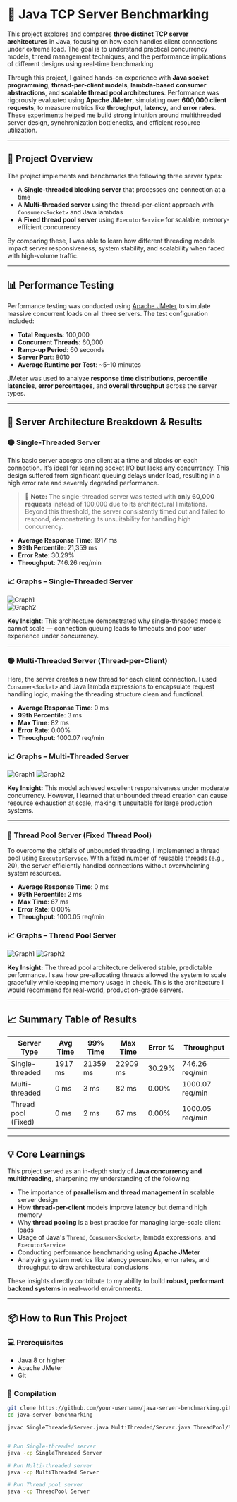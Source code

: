 # 🚀 Java TCP Server Benchmarking

This project explores and compares **three distinct TCP server architectures** in Java, focusing on how each handles client connections under extreme load. The goal is to understand practical concurrency models, thread management techniques, and the performance implications of different designs using real-time benchmarking.

Through this project, I gained hands-on experience with **Java socket programming**, **thread-per-client models**, **lambda-based consumer abstractions**, and **scalable thread pool architectures**. Performance was rigorously evaluated using **Apache JMeter**, simulating over **600,000 client requests**, to measure metrics like **throughput**, **latency**, and **error rates**. These experiments helped me build strong intuition around multithreaded server design, synchronization bottlenecks, and efficient resource utilization.

---

## 🎯 Project Overview

The project implements and benchmarks the following three server types:

- A **Single-threaded blocking server** that processes one connection at a time
- A **Multi-threaded server** using the thread-per-client approach with `Consumer<Socket>` and Java lambdas
- A **Fixed thread pool server** using `ExecutorService` for scalable, memory-efficient concurrency

By comparing these, I was able to learn how different threading models impact server responsiveness, system stability, and scalability when faced with high-volume traffic.

---

## 📊 Performance Testing

Performance testing was conducted using [Apache JMeter](https://jmeter.apache.org/) to simulate massive concurrent loads on all three servers. The test configuration included:

- **Total Requests**: 100,000
- **Concurrent Threads**: 60,000
- **Ramp-up Period**: 60 seconds
- **Server Port**: 8010
- **Average Runtime per Test**: ~5–10 minutes

JMeter was used to analyze **response time distributions**, **percentile latencies**, **error percentages**, and **overall throughput** across the server types.

---

## 🧪 Server Architecture Breakdown & Results

### 🟡 Single-Threaded Server

This basic server accepts one client at a time and blocks on each connection. It's ideal for learning socket I/O but lacks any concurrency. This design suffered from significant queuing delays under load, resulting in a high error rate and severely degraded performance.

> 📝 **Note:** The single-threaded server was tested with **only 60,000 requests** instead of 100,000 due to its architectural limitations. Beyond this threshold, the server consistently timed out and failed to respond, demonstrating its unsuitability for handling high concurrency.

- **Average Response Time**: 1917 ms
- **99th Percentile**: 21,359 ms
- **Error Rate**: 30.29%
- **Throughput**: 746.26 req/min

### 📈 Graphs – Single-Threaded Server

![Graph1](./SingleThreaded/Graph1.png)  
![Graph2](./SingleThreaded/Graph2.png)

**Key Insight:** This architecture demonstrated why single-threaded models cannot scale — connection queuing leads to timeouts and poor user experience under concurrency.

---

### 🟢 Multi-Threaded Server (Thread-per-Client)

Here, the server creates a new thread for each client connection. I used `Consumer<Socket>` and Java lambda expressions to encapsulate request handling logic, making the threading structure clean and functional.

- **Average Response Time**: 0 ms
- **99th Percentile**: 3 ms
- **Max Time**: 82 ms
- **Error Rate**: 0.00%
- **Throughput**: 1000.07 req/min

### 📈 Graphs – Multi-Threaded Server

![Graph1](./MultiThreaded/Graph1.png)
![Graph2](./MultiThreaded/Graph2.png)

**Key Insight:** This model achieved excellent responsiveness under moderate concurrency. However, I learned that unbounded thread creation can cause resource exhaustion at scale, making it unsuitable for large production systems.

---

### 🔵 Thread Pool Server (Fixed Thread Pool)

To overcome the pitfalls of unbounded threading, I implemented a thread pool using `ExecutorService`. With a fixed number of reusable threads (e.g., 20), the server efficiently handled connections without overwhelming system resources.

- **Average Response Time**: 0 ms
- **99th Percentile**: 2 ms
- **Max Time**: 67 ms
- **Error Rate**: 0.00%
- **Throughput**: 1000.05 req/min

### 📈 Graphs – Thread Pool Server

![Graph1](./ThreadPool/Graph1.png)
![Graph2](./ThreadPool/Graph2.png)

**Key Insight:** The thread pool architecture delivered stable, predictable performance. I saw how pre-allocating threads allowed the system to scale gracefully while keeping memory usage in check. This is the architecture I would recommend for real-world, production-grade servers.

---

## 📈 Summary Table of Results

| Server Type         | Avg Time | 99% Time | Max Time | Error % | Throughput      |
| ------------------- | -------- | -------- | -------- | ------- | --------------- |
| Single-threaded     | 1917 ms  | 21359 ms | 22909 ms | 30.29%  | 746.26 req/min  |
| Multi-threaded      | 0 ms     | 3 ms     | 82 ms    | 0.00%   | 1000.07 req/min |
| Thread pool (Fixed) | 0 ms     | 2 ms     | 67 ms    | 0.00%   | 1000.05 req/min |

---

## 💡 Core Learnings

This project served as an in-depth study of **Java concurrency and multithreading**, sharpening my understanding of the following:

- The importance of **parallelism and thread management** in scalable server design
- How **thread-per-client** models improve latency but demand high memory
- Why **thread pooling** is a best practice for managing large-scale client loads
- Usage of Java's `Thread`, `Consumer<Socket>`, lambda expressions, and `ExecutorService`
- Conducting performance benchmarking using **Apache JMeter**
- Analyzing system metrics like latency percentiles, error rates, and throughput to draw architectural conclusions

These insights directly contribute to my ability to build **robust, performant backend systems** in real-world environments.

---

## 📦 How to Run This Project

### 💻 Prerequisites

- Java 8 or higher
- Apache JMeter
- Git

### 🔧 Compilation

```bash
git clone https://github.com/your-username/java-server-benchmarking.git
cd java-server-benchmarking

javac SingleThreaded/Server.java MultiThreaded/Server.java ThreadPool/Server.java


# Run Single-threaded server
java -cp SingleThreaded Server

# Run Multi-threaded server
java -cp MultiThreaded Server

# Run Thread pool server
java -cp ThreadPool Server
```
